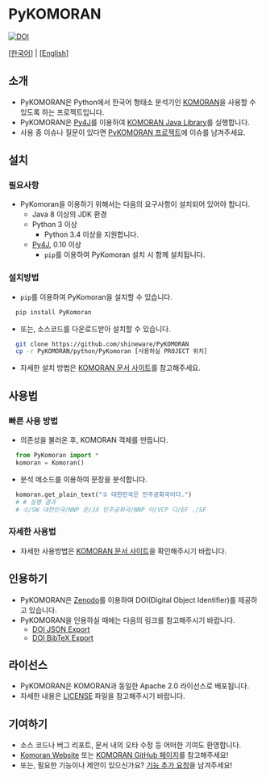 # PyKOMORAN

[![DOI](https://zenodo.org/badge/175813952.svg)](https://zenodo.org/badge/latestdoi/175813952)

[[한국어](README.md)] | [[English](README.en.md)]

## 소개

* PyKOMORAN은 Python에서 한국어 형태소 분석기인 [KOMORAN](https://github.com/shin285/KOMORAN)을 사용할 수 있도록 하는 프로젝트입니다.
* PyKOMORAN은 [Py4J](https://github.com/bartdag/py4j)를 이용하여 [KOMORAN Java Library](https://github.com/shin285/KOMORAN)를 실행합니다.
* 사용 중 이슈나 질문이 있다면 [PyKOMORAN 프로젝트](https://github.com/shineware/PyKOMORAN/issues)에 이슈를 남겨주세요.

## 설치

### 필요사항

* PyKomoran을 이용하기 위해서는 다음의 요구사항이 설치되어 있어야 합니다.
  * Java 8 이상의 JDK 환경
  * Python 3 이상
    * Python 3.4 이상을 지원합니다.
  * [Py4J](https://www.py4j.org/install.html), 0.10 이상
    * `pip`를 이용하여 PyKomoran 설치 시 함께 설치됩니다.

### 설치방법

* `pip`를 이용하여 PyKomoran을 설치할 수 있습니다.

```sh
  pip install PyKomoran
```

* 또는, 소스코드를 다운로드받아 설치할 수 있습니다.

```sh
  git clone https://github.com/shineware/PyKOMORAN
  cp -r PyKOMORAN/python/PyKomoran [사용하실 PROJECT 위치]
```

* 자세한 설치 방법은 [KOMORAN 문서 사이트](https://docs.komoran.kr/pykomoran/installation.html?utm_source=GitHub&utm_medium=Referral&utm_campaign=PyKomoran)를 참고해주세요.

## 사용법

### 빠른 사용 방법

* 의존성을 불러온 후, KOMORAN 객체를 만듭니다.

```python
  from PyKomoran import *
  komoran = Komoran()
```

* 분석 메소드를 이용하여 문장을 분석합니다.

```python
  komoran.get_plain_text("① 대한민국은 민주공화국이다.")
  # # 실행 결과
  # ①/SW 대한민국/NNP 은/JX 민주공화국/NNP 이/VCP 다/EF ./SF
```

### 자세한 사용법

* 자세한 사용방법은 [KOMORAN 문서 사이트](https://docs.komoran.kr/pykomoran/tutorial.html?utm_source=GitHub&utm_medium=Referral&utm_campaign=PyKomoran)을 확인해주시기 바랍니다.

## 인용하기

* PyKOMORAN은 [Zenodo](https://zenodo.org)를 이용하여 DOI(Digital Object Identifier)를 제공하고 있습니다.
* PyKOMORAN을 인용하실 때에는 다음의 링크를 참고해주시기 바랍니다.
  * [DOI JSON Export](https://zenodo.org/record/2619178/export/json)
  * [DOI BibTeX Export](https://zenodo.org/record/2619178/export/hx)

## 라이선스

* PyKOMORAN은 KOMORAN과 동일한 Apache 2.0 라이선스로 배포됩니다.
* 자세한 내용은 [LICENSE](LICENSE) 파일을 참고해주시기 바랍니다.

## 기여하기

* 소스 코드나 버그 리포트, 문서 내의 오타 수정 등 어떠한 기여도 환영합니다.
* [Komoran Website](https://www.shineware.co.kr/products/komoran/#demo?utm_source=GitHub&utm_medium=Referral&utm_campaign=PyKomoran) 또는 [KOMORAN GitHub 페이지](https://github.com/komoran)를 참고해주세요!
* 또는, 필요한 기능이나 제안이 있으신가요? [기능 추가 요청](https://github.com/shineware/PyKOMORAN/issues/new?template=FEATURE_REQUEST.md)을 남겨주세요!
